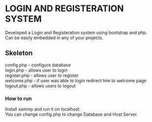 # LOGIN AND REGISTERATION SYSTEM
Developed a Login and Registeration system using bootstrap and php.<br>
Can be easily embedded in any of your projects.

## Skeleton
config.php - configure database <br>
login.php - allows user to login <br>
register.php - allows user to register <br>
welcome.php - if user was able to login redirect him to welcome page <br>
logout.php - allows users to logout <br>

### How to run
Install xammp and run it on localhost.<br>
You can change config.php to change Database and Host Server.<br>
